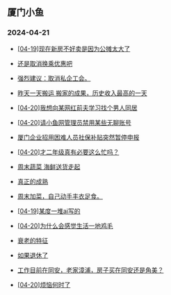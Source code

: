 ## 厦门小鱼 
### 2024-04-21

+ [[04-19]现在新房不好卖是因为公摊太大了](http://bbs.xmfish.com/read-htm-tid-18178909.html)

+ [还是取消换乘优惠吧](http://bbs.xmfish.com/read-htm-tid-18178895.html)

+ [强烈建议：取消私企工会。](http://bbs.xmfish.com/read-htm-tid-18178914.html)

+ [昨天一天搬运 搬家的成果，历史收入最高的一天](http://bbs.xmfish.com/read-htm-tid-18178920.html)

+ [[04-20]我想向某网红前夫学习找个男人同居](http://bbs.xmfish.com/read-htm-tid-18179152.html)

+ [[04-20]请小鱼网管理员禁用某些无聊账号](http://bbs.xmfish.com/read-htm-tid-18178939.html)

+ [厦门企业招用困难人员社保补贴突然暂停申报](http://bbs.xmfish.com/read-htm-tid-18179004.html)

+ [[04-20]才二年级真有必要这么忙吗？](http://bbs.xmfish.com/read-htm-tid-18179189.html)

+ [周末蔬菜 海鲜送货走起](http://bbs.xmfish.com/read-htm-tid-18178916.html)

+ [真正的成熟](http://bbs.xmfish.com/read-htm-tid-18178999.html)

+ [周末加菜，自己动手丰衣足食。](http://bbs.xmfish.com/read-htm-tid-18179085.html)

+ [[04-19]某度一堆ai写的](http://bbs.xmfish.com/read-htm-tid-18178919.html)

+ [[04-20]为什么会感觉生活一地鸡毛](http://bbs.xmfish.com/read-htm-tid-18179184.html)

+ [衰老的特征](http://bbs.xmfish.com/read-htm-tid-18179141.html)

+ [如果退休了](http://bbs.xmfish.com/read-htm-tid-18179108.html)

+ [工作目前在同安，老家漳浦，房子买在同安还是角美？](http://bbs.xmfish.com/read-htm-tid-18179078.html)

+ [[04-20]烦恼何时了](http://bbs.xmfish.com/read-htm-tid-18179124.html)

